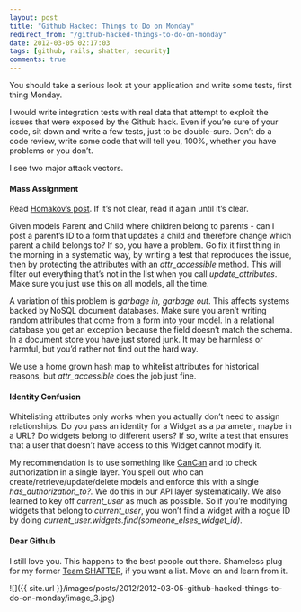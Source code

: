 ```yaml
---
layout: post
title: "Github Hacked: Things to Do on Monday"
redirect_from: "/github-hacked-things-to-do-on-monday"
date: 2012-03-05 02:17:03
tags: [github, rails, shatter, security]
comments: true
---
```

You should take a serious look at your application and write some tests, first thing Monday.

I would write integration tests with real data that attempt to exploit the issues that were exposed by the Github hack. Even if you’re sure of your code, sit down and write a few tests, just to be double-sure. Don’t do a code review, write some code that will tell you, 100%, whether you have problems or you don’t.

I see two major attack vectors.

#### Mass Assignment

Read [Homakov’s post](http://homakov.blogspot.com/2012/03/how-to.html). If it’s not clear, read it again until it’s clear.

Given models Parent and Child where children belong to parents - can I post a parent’s ID to a form that updates a child and therefore change which parent a child belongs to? If so, you have a problem. Go fix it first thing in the morning in a systematic way, by writing a test that reproduces the issue, then by protecting the attributes with an _attr_accessible_ method. This will filter out everything that’s not in the list when you call _update_attributes_. Make sure you just use this on all models, all the time.

A variation of this problem is _garbage in, garbage out_. This affects systems backed by NoSQL document databases. Make sure you aren’t writing random attributes that come from a form into your model. In a relational database you get an exception because the field doesn’t match the schema. In a document store you have just stored junk. It may be harmless or harmful, but you’d rather not find out the hard way.

We use a home grown hash map to whitelist attributes for historical reasons, but _attr_accessible_ does the job just fine.

#### Identity Confusion

Whitelisting attributes only works when you actually don’t need to assign relationships. Do you pass an identity for a Widget as a parameter, maybe in a URL? Do widgets belong to different users? If so, write a test that ensures that a user that doesn’t have access to this Widget cannot modify it.

My recommendation is to use something like [CanCan](https://github.com/ryanb/cancan) and to check authorization in a single layer. You spell out who can create/retrieve/update/delete models and enforce this with a single _has_authorization_to?._ We do this in our API layer systematically. We also learned to key off _current_user_ as much as possible. So if you’re modifying widgets that belong to _current_user_, you won’t find a widget with a rogue ID by doing _current_user.widgets.find(someone_elses_widget_id)_.

#### Dear Github

I still love you. This happens to the best people out there. Shameless plug for my former [Team SHATTER](http://www.teamshatter.com/), if you want a list. Move on and learn from it.

![]({{ site.url }}/images/posts/2012/2012-03-05-github-hacked-things-to-do-on-monday/image_3.jpg)
